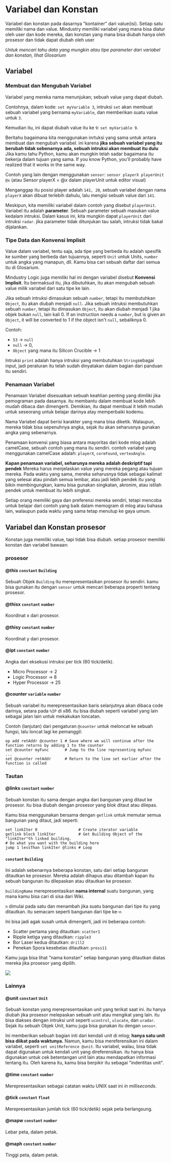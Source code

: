 # Variabel dan Konstan

Variabel dan konstan pada dasarnya "kontainer" dari value(isi). Setiap satu memiliki nama dan value. Mindustry memiliki variabel yang mana bisa diatur oleh user dan kode mereka, dan konstan yang mana bisa diubah hanya oleh prosesor dan tidak dapat diubah oleh user

*Untuk mencari tahu data yang mungkin atau tipe parameter dari variabel dan konstan, lihat Glosarium*

## Variabel

### Membuat dan Mengubah Variabel

Variabel yang mereka nama menunjukan; sebuah value yang dapat diubah.

Contohnya, dalam kode: `set myVariable 3`, intruksi `set` akan membuat sebuah variabel yang bernama `myVariable`, dan memberikan suatu value untuk `3`.

Kemudian itu, ini dapat diubah value itu ke `9`: `set myVariable 9`.

Beritahu bagaimana kita menggunakan inrtuksi yang sama untuk antara membuat dan mengubah variabel. ini karena **jika sebuah variabel yang itu berubah tidak sebenarnya ada, sebuah intruksi akan membuat itu dulu**
Jika kamu tahu Python, kamu akan mungkin telah sadar bagaimana itu bekerja dalam tujuan yang sama.
If you know Python, you'll probably have realized that it works in the same way.


Contoh yang lain dengan menggunakan `sensor`: `sensor playerX playerUnit @x` (atau Sensor playerX = @x dalam playerUnit untuk editor visual)

Menganggap itu posisi player adalah `141, 20`, sebuah variabel dengan nama `playerX` akan dibuat terlebih dahulu, lalu mengisi sebuah value dari `141`.

Meskipun, kita memiliki variabel dalam contoh yang disebut `playerUnit`. Variabel itu adalah **parameter**. Sebuah parameter sebuah masukan value kedalam intruksi. Dalam kasus ini, kita mungkin dapat `playerUnit` dari intruksi `radar`. jika parameter tidak ditunjukan tau salah, intruksi tidak bakal dijalankan.

### Tipe Data dan Konvensi Implisit


Value dalam variabel, tentu saja, ada tipe yang berbeda itu adalah spesifik ke sumber yang berbeda
dan tujuannya, seperti `Unit` untuk Units, `number` untuk angka yang manapun, dll. Kamu bisa cari sebuah daftar dari semua itu di Glosarium.

Mindustry Logic juga memiliki hal ini dengan variabel disebut **Konvensi Implisit**. Itu bermaksud itu, jika dibutuhkan, itu akan mengubah sebuah value milik variabel dari satu tipe ke lain.

Jika sebuah intruksi dimasukan sebuah `number`, tetapi itu membutuhkan `Object`, itu akan diubah menjadi `null`. 
Jika sebuah intruksi membutuhkan sebuah `number`, tetapi itu dimasukan `Object`, itu akan diubah menjadi 1 jika objek bukan `null`, lain kali 0. 
If an instruction needs a `number`, but is given an `Object`, it will be converted to 1 if the object isn't `null`, sebaliknya 0.

Contoh:

* `53` -> `null`
* `null` -> 0,
* `Object` yang mana itu Silicon Crucible -> 1

Intruksi `print` adalah hanya intruksi yang membutuhkan `String`sebagai input, jadi peraturan itu telah sudah dinyatakan dalam bagian dari panduan itu sendiri.

### Penamaan Variabel

Penamaan Variabel disesuaikan sebuah keahlian penting yang dimiliki jika pemograman pada dasarnya. itu membantu dalam membuat kode lebih mudah dibaca dan dimengerti. Demikian, itu dapat membuai it lebih mudah untuk seseorang untuk belajar darinya atay memperbaiki kodemu.

Nama Variabel dapat berisi karakter yang mana bisa diketik. Walaupun, mereka tidak bisa sepenuhnya angka, sejak itu akan seharusnya gunakan angka yang sebenarnya.

Penamaan konvensi yang biasa antara mayoritas dari kode mlog adalah camelCase, sebuah contoh yang mana itu sendiri. contoh variabel yang menggunakan camelCase adalah: `playerX`, `coreFound`, `vertexAngle`. 

**Kapan penamaan variabel, seharunya mereka adalah deskriptif tapi pendek** Mereka harus menjelaskan value yang mereka pegang atau tujuan mereka. Pada waktu yang sama, mereka seharusnya tidak sebagai kalimat yang selesai atau pindah semua lembar, atau jadi lebih pendek itu yang bikin membingungkan, kamu bisa gunakan singkatan, akronim, atau istilah pendek untuk membuat itu lebih singkat.

Setiap orang memiliki gaya dan preferensi mereka sendiri, tetapi mencoba untuk belajar dari contoh yang baik dalam memogram di mlog atau bahasa lain, walaupun pada waktu yang sama tetap menutup ke gaya umum.

## Variabel dan Konstan prosesor

Konstan juga memiliki value, tapi tidak bisa diubah. setiap prosesor memiliki konstan dan variabel bawaan:

### prosesor

#### @this `constant` `Building`

Sebuah Objek `Building` itu merepresentasikan prosesor itu sendiri. kamu bisa gunakan itu dengan `sensor` untuk mencari beberapa properti tentang prosesor.

#### @thisx `constant` `number`

Koordinat x dari prosesor.

#### @thisy `constant` `number`

Koordinat y dari prosesor.

#### @ipt `constant` `number`

Angka dari eksekusi intruksi per tick (60 tick/detik).

* Micro Processor -> 2
* Logic Processor -> 8
* Hyper Processor -> 25 

#### @counter `variable` `number`

Sebuah variabel itu merepresentasikan baris selanjutnya akan dibaca code darinya, setara pada `%IP` di x86. itu bisa diubah seperti variabel yang lain sebagai jalan lain untuk mekakukan loncatan.

Contoh (lanjutan) dari pengaturan `@counter` untuk meloncat ke sebuah fungsi, lalu loncat lagi ke pemanggil:

```
op add retAddr @counter 1 # Save where we will continue after the function returns by adding 1 to the counter
set @counter myFunc       # Jump to the line representing myFunc
...
set @counter retAddr      # Return to the line set earlier after the function is called
```
### Tautan

#### @links `constant` `number`

Sebuah konstan itu sama dengan angka dari bangunan yang ditaut ke prosesor. itu bisa diubah dengan prosesor yang blok ditaut atau dilepas.

Kamu bisa menggunakan bersama dengan `getlink` untuk memutar semua bangunan yang ditaut, jadi seperti:

```
set linkIter 0                  # Create iterator variable
getlink block linkIter          # Get Building Object of the "linkIter"th linked building.
# Do what you want with the building here
jump 1 lessThan linkIter @links # Loop
```

#### <buidingName><n> `constant` `Building`

Ini adalah sebenarnya beberapa konstan, satu dari setiap bangunan ditautkan ke prosesor. Mereka adalah dihapus atau ditambah kapan itu sebuah bangunan itu dilepaskan atau ditautkan ke prosesor. 

`buildingName` merepresentasikan **nama internal** suatu bangunan, yang mana kamu bisa cari di sisa dari Wiki.

`n` dimulai pada satu dan menambah jika suatu bangunan dari tipe itu yang ditautkan. itu semacam seperti bangunan dari tipe ke-`n`

Ini bisa jadi agak susah untuk dimengerti, jadi ini beberapa contoh:

* Scatter pertama yang ditautkan: `scatter1`
* Ripple ketiga yang ditautkan: `ripple3`
* Bor Laser kedua ditautkan: `drill2`
* Penekan Spora kesebelas ditautkan: `press11`

Kamu juga bisa lihat "nama konstan" setiap bangunan yang ditautkan diatas mereka jika prosesor yang dipilih.

<img src="/wiki/images/misc/logic-variables-constants-links-linkedBuilding.png">

### Lainnya

#### @unit `constant` `Unit`

Sebuah konstan yang merepresentasikan unit yang terikat saat ini. itu hanya diubah jika prosesor melepaskan sebuah unit atau mengikat yang lain. itu bisa diakses dengan intruksi unit seperti `ucontrol`, `ulocate`, dan `uradar`. Sejak itu sebuah Objek Unit, kamu juga bisa gunakan itu dengan `sensor`.

Ini memberikan sebuah bagian inti dari kendali unit di mlog; **hanya satu unit bisa diikat pada waktunya.** Namun, kamu bisa mereferensikan ini dalam variabel, seperti `set unitReference @unit`. Itu variabel, walau, bisa tidak dapat digunakan untuk kendali unit yang direferensikan. itu hanya bisa digunakan untuk cek betentangan unit lain atau mendapatkan informasi tentang itu. Oleh karena itu, kamu bisa berpikir itu sebagai "indentitas unit".

#### @time `constant` `number`

Merepresentasikan sebagai catatan waktu UNIX saat ini *in milliseconds*.

#### @tick `constant` `float`

Merepresentasikan jumlah tick (60 tick/detik) sejak peta berlangsung.

#### @mapw `constant` `number`

Lebar peta, dalam petak.

#### @maph `constant` `number`

Tinggi peta, dalam petak.

